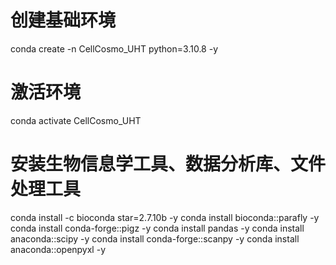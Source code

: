 # 创建基础环境
conda create -n CellCosmo_UHT python=3.10.8 -y
# 激活环境
conda activate CellCosmo_UHT
# 安装生物信息学工具、数据分析库、文件处理工具
conda install -c bioconda star=2.7.10b -y
conda install bioconda::parafly -y
conda install conda-forge::pigz -y
conda install pandas -y
conda install anaconda::scipy -y
conda install conda-forge::scanpy -y
conda install anaconda::openpyxl -y
